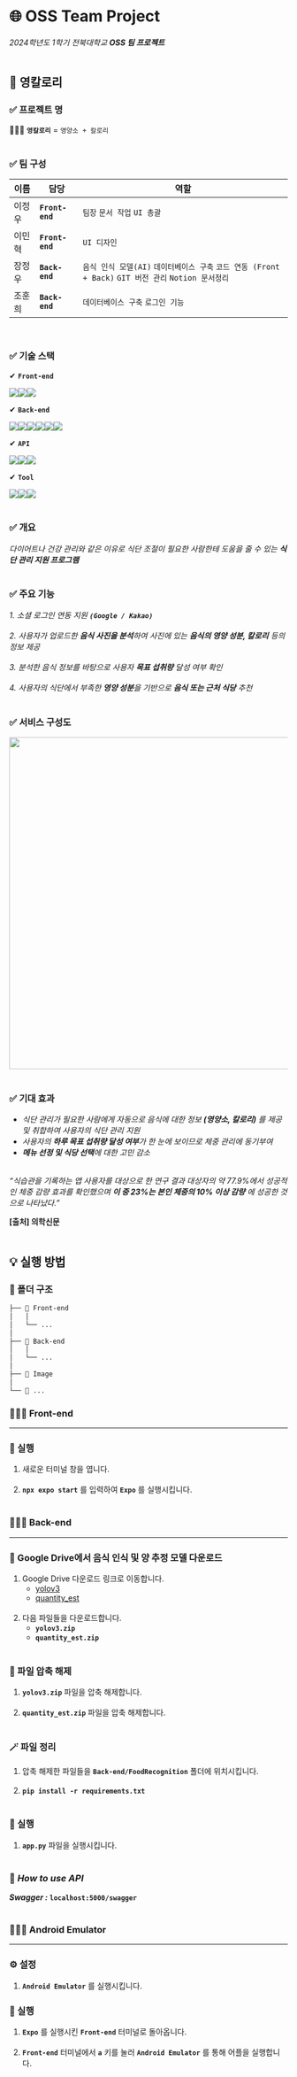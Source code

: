 # 🌐 OSS Team Project
_2024학년도 1학기 전북대학교 **OSS 팀 프로젝트**_
<br><br>

## 🚀 영칼로리

### ✅ 프로젝트 명
🧑🏼‍🍳 **`영칼로리`** = `영양소 + 칼로리`
<br><br>

### ✅ 팀 구성
|이름|담당|역할|
|---|---|---|
|이정우|**`Front-end`**|`팀장` `문서 작업` `UI 총괄`|
|이민혁|**`Front-end`**|`UI 디자인`|
|장정우|**`Back-end`**|`음식 인식 모델(AI)` `데이터베이스 구축` `코드 연동 (Front + Back)` `GIT 버전 관리` `Notion 문서정리`|
|조훈희|**`Back-end`**|`데이터베이스 구축` `로그인 기능`|
<br>

### ✅ 기술 스택

✔ **`Front-end`**

<img src="https://img.shields.io/badge/javascript-F7DF1E?style=for-the-badge&logo=javascript&logoColor=black"><img src="https://img.shields.io/badge/react-61DAFB?style=for-the-badge&logo=react&logoColor=black"><img src="https://img.shields.io/badge/expo-000020?style=for-the-badge&logo=expo&logoColor=white">

✔ **`Back-end`**

<img src="https://img.shields.io/badge/python-3776AB?style=for-the-badge&logo=python&logoColor=white"><img src="https://img.shields.io/badge/flask-000000?style=for-the-badge&logo=flask&logoColor=white"><img src="https://img.shields.io/badge/firebase-FFCA28?style=for-the-badge&logo=firebase&logoColor=white"><img src="https://img.shields.io/badge/YOLO-071D49?style=for-the-badge&logo=YOLO&logoColor=black"><img src="https://img.shields.io/badge/ngrok-1F1E37?style=for-the-badge&logo=ngrok&logoColor=white"><img src="https://img.shields.io/badge/swagger-85EA2D?style=for-the-badge&logo=swagger&logoColor=black">

✔ **`API`**

<img src="https://img.shields.io/badge/kakao-FFCD00?style=for-the-badge&logo=kakao&logoColor=white"><img src="https://img.shields.io/badge/google-4285F4?style=for-the-badge&logo=google&logoColor=black"><img src="https://img.shields.io/badge/openAI-412991?style=for-the-badge&logo=openAI&logoColor=black">

✔ **`Tool`**

<img src="https://img.shields.io/badge/github-181717?style=for-the-badge&logo=github&logoColor=white"><img src="https://img.shields.io/badge/git-F05032?style=for-the-badge&logo=git&logoColor=white"><img src="https://img.shields.io/badge/notion-000000?style=for-the-badge&logo=notion&logoColor=white">
<br><br>

### ✅ 개요
_다이어트나 건강 관리와 같은 이유로 식단 조절이 필요한 사람한테 도움을 줄 수 있는 **식단 관리 지원 프로그램**_
<br><br>

### ✅ 주요 기능
_1. 소셜 로그인 연동 지원 **`(Google / Kakao)`**_ <br><br>
_2. 사용자가 업로드한 **음식 사진을 분석**하여 사진에 있는 **음식의 영양 성분, 칼로리** 등의 정보 제공_<br><br>
_3. 분석한 음식 정보를 바탕으로 사용자 **목표 섭취량** 달성 여부 확인_<br><br>
_4. 사용자의 식단에서 부족한 **영양 성분**을 기반으로 **음식 또는 근처 식당** 추천_
<br><br>

### ✅ 서비스 구성도
<img src="https://github.com/jeongwoo1998/OSS_TeamProject/assets/56586533/bf4159b1-a9a4-4b7c-8fb3-396678e7a296" width="800" height="600"/>
<br><br>

### ✅ 기대 효과
- _식단 관리가 필요한 사람에게 자동으로 음식에 대한 정보 **(영양소, 칼로리)** 를 제공 및 취합하여 사용자의 식단 관리 지원_
- _사용자의 **하루 목표 섭취량 달성 여부**가 한 눈에 보이므로 체중 관리에 동기부여_
- _**메뉴 선정 및 식당 선택**에 대한 고민 감소_
<br><br>

*“식습관을 기록하는 앱 사용자를 대상으로 한 연구 결과 대상자의 약 77.9%에서 성공적인 체중 감량 효과를 확인했으며 **이 중 23%는 본인 체중의 10% 이상 감량** 에 성공한 것으로 나타났다.”*

**[출처] 의학신문**
<br><br>

## 💡 실행 방법

### 📁 폴더 구조

```bash
├── 📁 Front-end
│   │
│   └── ...
│
├── 📁 Back-end
│   │
│   └── ...
│   
├── 📁 Image
│   
└── 📁 ...
```

### 🧑🏼‍🍳 Front-end
* * *

### 🚀 실행
1. 새로운 터미널 창을 엽니다.<br><br>
2. **`npx expo start`** 를 입력하여 **`Expo`** 를 실행시킵니다.
<br><br>

### 🧑🏼‍🍳 Back-end
* * *

### 🔗 Google Drive에서 음식 인식 및 양 추정 모델 다운로드
1. Google Drive 다운로드 링크로 이동합니다.  
   - [yolov3](https://drive.google.com/file/d/1DRJElnJSbhlmeyZ85NXpsqBcewgnrbcF/view?usp=sharing)
   - [quantity_est](https://drive.google.com/file/d/1QKwV2J-6kdMC6_h0L9kkJ0ueRWYmVMCi/view?usp=drive_link) <br><br>
2. 다음 파일들을 다운로드합니다.
   - **`yolov3.zip`**
   - **`quantity_est.zip`** <br><br>

### 🚦 파일 압축 해제
1. **`yolov3.zip`** 파일을 압축 해제합니다. <br><br>
2. **`quantity_est.zip`** 파일을 압축 해제합니다. <br><br>

### 🪄 파일 정리
1. 압축 해제한 파일들을 **`Back-end/FoodRecognition`** 폴더에 위치시킵니다. <br><br>
2. **`pip install -r requirements.txt`** <br><br>

### 🚀 실행
1. **`app.py`** 파일을 실행시킵니다. <br><br>

### 🌈 _How to use API_
_**Swagger :**_ **`localhost:5000/swagger`**
<br><br>

### 🧑🏼‍🍳 Android Emulator
* * *

### ⚙ 설정
1. **`Android Emulator`** 를 실행시킵니다.

### 🚀 실행
1. **`Expo`** 를 실행시킨 **`Front-end`** 터미널로 돌아옵니다. <br><br>
2. **`Front-end`** 터미널에서 **`a`** 키를 눌러 **`Android Emulator`** 를 통해 어플을 실행합니다.
